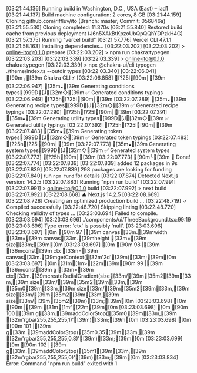 [03:21:44.136] Running build in Washington, D.C., USA (East) – iad1
[03:21:44.137] Build machine configuration: 2 cores, 8 GB
[03:21:44.159] Cloning github.com/riffluv/ito (Branch: master, Commit: 056846a)
[03:21:55.530] Cloning completed: 11.370s
[03:21:55.840] Restored build cache from previous deployment (J6n5XAkBtKpzoUbQpQQhYDPzkH4G)
[03:21:57.375] Running "vercel build"
[03:21:57.776] Vercel CLI 47.1.1
[03:21:58.163] Installing dependencies...
[03:22:03.202] 
[03:22:03.202] > online-ito@0.1.0 prepare
[03:22:03.202] > npm run chakra:typegen
[03:22:03.203] 
[03:22:03.339] 
[03:22:03.339] > online-ito@0.1.0 chakra:typegen
[03:22:03.339] > npx @chakra-ui/cli typegen ./theme/index.ts --outdir types
[03:22:03.340] 
[03:22:06.041] [90m┌[39m  Chakra CLI ⚡️
[03:22:06.858] [?25l[90m│[39m
[03:22:06.947] [35m◒[39m  Generating conditions types[999D[J[32m◇[39m  ✅ Generated conditions typings
[03:22:06.949] [?25h[?25l[90m│[39m
[03:22:07.289] [35m◒[39m  Generating recipe types[999D[J[32m◇[39m  ✅ Generated recipe typings
[03:22:07.290] [?25h[?25l[90m│[39m
[03:22:07.391] [35m◒[39m  Generating utility types[999D[J[32m◇[39m  ✅ Generated utility typings
[03:22:07.392] [?25h[?25l[90m│[39m
[03:22:07.483] [35m◒[39m  Generating token types[999D[J[32m◇[39m  ✅ Generated token typings
[03:22:07.483] [?25h[?25l[90m│[39m
[03:22:07.773] [35m◒[39m  Generating system types[999D[J[32m◇[39m  ✅ Generated system types
[03:22:07.773] [?25h[90m│[39m
[03:22:07.773] [90m└[39m  🎉 Done!
[03:22:07.774] 
[03:22:07.839] 
[03:22:07.839] added 12 packages in 9s
[03:22:07.839] 
[03:22:07.839] 298 packages are looking for funding
[03:22:07.840]   run `npm fund` for details
[03:22:07.874] Detected Next.js version: 14.2.5
[03:22:07.883] Running "npm run build"
[03:22:07.991] 
[03:22:07.991] > online-ito@0.1.0 build
[03:22:07.992] > next build
[03:22:07.992] 
[03:22:08.668]   ▲ Next.js 14.2.5
[03:22:08.669] 
[03:22:08.728]    Creating an optimized production build ...
[03:22:48.719]  ✓ Compiled successfully
[03:22:48.720]    Skipping linting
[03:22:48.720]    Checking validity of types ...
[03:23:03.694] Failed to compile.
[03:23:03.694] 
[03:23:03.696] ./components/ui/ThreeBackground.tsx:99:19
[03:23:03.696] Type error: 'ctx' is possibly 'null'.
[03:23:03.696] 
[03:23:03.697] [0m [90m  97 |[39m         canvas[33m.[39mwidth [33m=[39m canvas[33m.[39mheight [33m=[39m size[33m;[39m[0m
[03:23:03.697] [0m [90m  98 |[39m         [36mconst[39m ctx [33m=[39m canvas[33m.[39mgetContext([32m'2d'[39m)[33m;[39m[0m
[03:23:03.697] [0m[31m[1m>[22m[39m[90m  99 |[39m         [36mconst[39m g [33m=[39m ctx[33m.[39mcreateRadialGradient(size[33m/[39m[35m2[39m[33m,[39m size[33m/[39m[35m2[39m[33m,[39m [35m0[39m[33m,[39m size[33m/[39m[35m2[39m[33m,[39m size[33m/[39m[35m2[39m[33m,[39m size[33m/[39m[35m2[39m)[33m;[39m[0m
[03:23:03.698] [0m [90m     |[39m                   [31m[1m^[22m[39m[0m
[03:23:03.698] [0m [90m 100 |[39m         g[33m.[39maddColorStop([35m0[39m[33m,[39m [32m'rgba(255,255,255,1)'[39m)[33m;[39m[0m
[03:23:03.698] [0m [90m 101 |[39m         g[33m.[39maddColorStop([35m0.35[39m[33m,[39m [32m'rgba(255,255,255,0.8)'[39m)[33m;[39m[0m
[03:23:03.699] [0m [90m 102 |[39m         g[33m.[39maddColorStop([35m1[39m[33m,[39m [32m'rgba(255,255,255,0)'[39m)[33m;[39m[0m
[03:23:03.834] Error: Command "npm run build" exited with 1